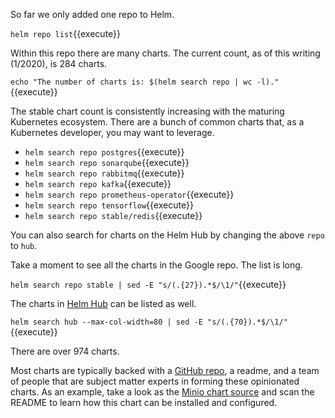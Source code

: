 So far we only added one repo to Helm.

`helm repo list`{{execute}}

Within this repo there are many charts. The current count, as of this writing (1/2020), is 284 charts.

`echo "The number of charts is: $(helm search repo | wc -l)."`{{execute}}

The stable chart count is consistently increasing with the maturing Kubernetes ecosystem. There are a bunch of common charts that, as a Kubernetes developer, you may want to leverage.

- `helm search repo postgres`{{execute}}
- `helm search repo sonarqube`{{execute}}
- `helm search repo rabbitmq`{{execute}}
- `helm search repo kafka`{{execute}}
- `helm search repo prometheus-operator`{{execute}}
- `helm search repo tensorflow`{{execute}}
- `helm search repo stable/redis`{{execute}}

You can also search for charts on the Helm Hub by changing the above `repo` to `hub`.

Take a moment to see all the charts in the Google repo. The list is long.

`helm search repo stable | sed -E "s/(.{27}).*$/\1/"`{{execute}}

The charts in [Helm Hub](https://hub.helm.sh/) can be listed as well.

`helm search hub --max-col-width=80 | sed -E "s/(.{70}).*$/\1/"`{{execute}}

There are over 974 charts.

Most charts are typically backed with a [GitHub repo](https://github.com/helm/charts ), a readme, and a team of people that are subject matter experts in forming these opinionated charts. As an example, take a look as the [Minio chart source](https://github.com/helm/charts/tree/master/stable/minio) and scan the README to learn how this chart can be installed and configured.

